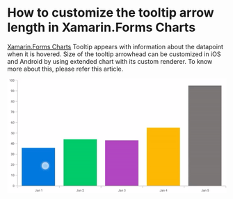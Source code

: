 # How to customize the tooltip arrow length in Xamarin.Forms Charts
[Xamarin.Forms Charts](https://www.syncfusion.com/xamarin-ui-controls/xamarin-charts) Tooltip appears with information about the datapoint when it is hovered. Size of the tooltip arrowhead can be customized in iOS and Android by using extended chart with its custom renderer. To know more about this, please refer this article.

![](https://github.com/SyncfusionExamples/How-to-customize-the-tooltip-arrow-length-in-Xamarin.Forms-Charts/blob/main/Tooltip-Customized-ArrowHead-Length.gif)
